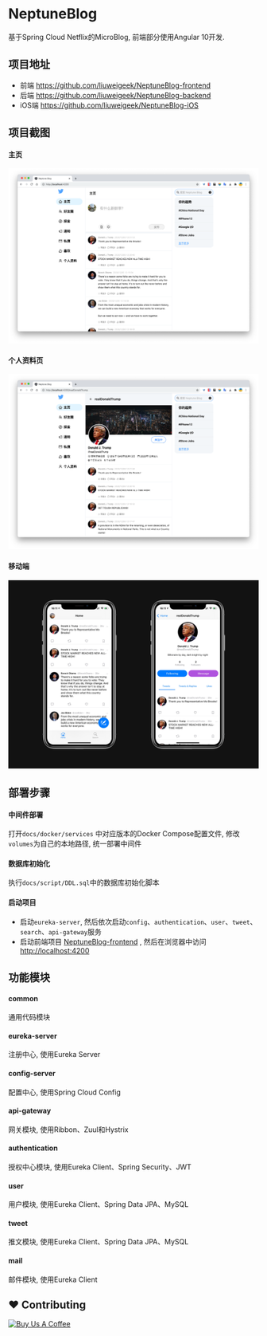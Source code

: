 # NeptuneBlog

基于Spring Cloud Netflix的MicroBlog, 前端部分使用Angular 10开发.

## 项目地址

- 前端 <https://github.com/liuweigeek/NeptuneBlog-frontend>
- 后端 <https://github.com/liuweigeek/NeptuneBlog-backend>
- iOS端 <https://github.com/liuweigeek/NeptuneBlog-iOS>

## 项目截图

#### 主页

![主页](./docs/images/homepage.png)

#### 个人资料页

![个人资料页](./docs/images/user-profile.png)

#### 移动端

![移动端](./docs/images/ios-screenshot.jpg)

## 部署步骤

#### 中间件部署

打开`docs/docker/services`
中对应版本的Docker Compose配置文件, 修改`volumes`为自己的本地路径, 统一部署中间件

#### 数据库初始化

执行`docs/script/DDL.sql`中的数据库初始化脚本

#### 启动项目

- 启动`eureka-server`, 然后依次启动`config`、`authentication`、`user`、`tweet`、`search`、`api-gateway`服务
- 启动前端项目 [NeptuneBlog-frontend](https://github.com/liuweigeek/NeptuneBlog-frontend)
  , 然后在浏览器中访问<http://localhost:4200>

## 功能模块

#### common

通用代码模块

#### eureka-server

注册中心, 使用Eureka Server

#### config-server

配置中心, 使用Spring Cloud Config

#### api-gateway

网关模块, 使用Ribbon、Zuul和Hystrix

#### authentication

授权中心模块, 使用Eureka Client、Spring Security、JWT

#### user

用户模块, 使用Eureka Client、Spring Data JPA、MySQL

#### tweet

推文模块, 使用Eureka Client、Spring Data JPA、MySQL

#### mail

邮件模块, 使用Eureka Client

## ❤️ Contributing

<a href="https://www.buymeacoffee.com/liuweigeek" target="_blank"><img src="https://www.buymeacoffee.com/assets/img/custom_images/yellow_img.png" alt="Buy Us A Coffee" style="height: auto !important;width: auto !important;" ></a>